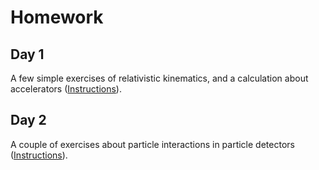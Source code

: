 # Homework

## Day 1

A few simple exercises of relativistic kinematics, and a calculation about accelerators ([Instructions](Delmastro_ESIPAP2020_H1_Exercises.pdf)).

## Day 2

A couple of exercises about particle interactions in particle detectors ([Instructions](Delmastro_ESIPAP2020_H2_Exercises.pdf)).
